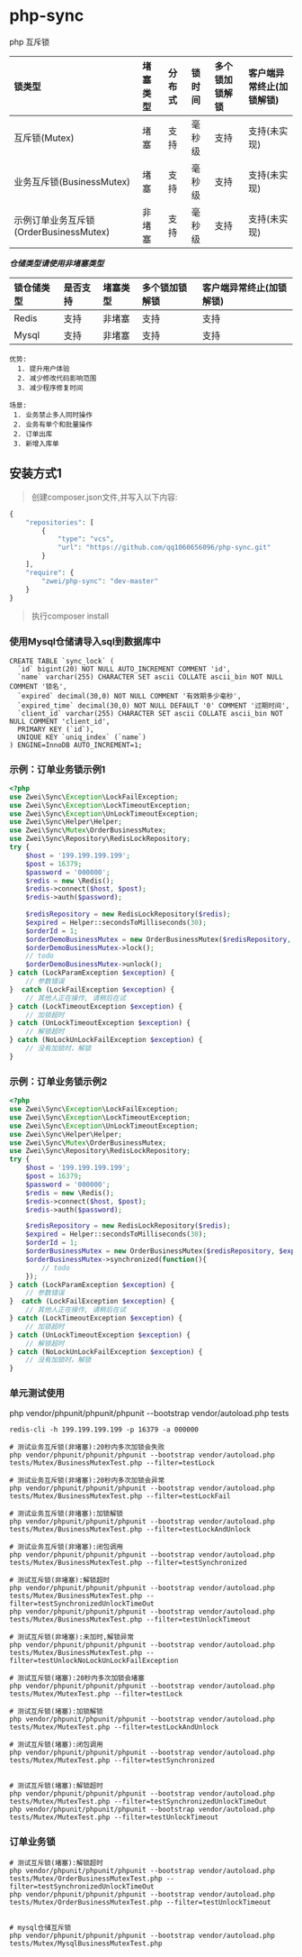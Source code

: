 # php-sync
php 互斥锁

| 锁类型                               | 堵塞类型 | 分布式 | 锁时间  | 多个锁加锁解锁| 客户端异常终止(加锁解锁) |
| :---------------------------------- | :------ | :----  | :---- | :-------------- | :------------------- |
| 互斥锁(Mutex)                        | 堵塞     | 支持  | 毫秒级  | 支持            | 支持(未实现)           |
| 业务互斥锁(BusinessMutex)             | 堵塞    | 支持   | 毫秒级 | 支持             | 支持(未实现)           |
| 示例订单业务互斥锁(OrderBusinessMutex) | 非堵塞   | 支持   | 毫秒级 | 支持            | 支持(未实现)            |

***仓储类型请使用非堵塞类型***

| 锁仓储类型 | 是否支持 |堵塞类型 | 多个锁加锁解锁| 客户端异常终止(加锁解锁) |
| :------- | :----  |:----  |:----  | :----------------------------- |
| Redis    | 支持   | 非堵塞  | 支持 | 支持               |
| Mysql    | 支持  | 非堵塞  | 支持 | 支持               |

```
优势: 
  1. 提升用户体验
  2. 减少修改代码影响范围
  3. 减少程序修复时间

场景: 
 1. 业务禁止多人同时操作
 2. 业务有单个和批量操作
 2. 订单出库
 3. 新增入库单
```

## 安装方式1
> 创建composer.json文件,并写入以下内容:

```php
{
    "repositories": [
        {
            "type": "vcs",
            "url": "https://github.com/qq1060656096/php-sync.git"
        }
    ],
    "require": {
        "zwei/php-sync": "dev-master"
    }
}
```
> 执行composer install

### 使用Mysql仓储请导入sql到数据库中
```
CREATE TABLE `sync_lock` (
  `id` bigint(20) NOT NULL AUTO_INCREMENT COMMENT 'id',
  `name` varchar(255) CHARACTER SET ascii COLLATE ascii_bin NOT NULL COMMENT '锁名',
  `expired` decimal(30,0) NOT NULL COMMENT '有效期多少毫秒',
  `expired_time` decimal(30,0) NOT NULL DEFAULT '0' COMMENT '过期时间',
  `client_id` varchar(255) CHARACTER SET ascii COLLATE ascii_bin NOT NULL COMMENT 'client_id',
  PRIMARY KEY (`id`),
  UNIQUE KEY `uniq_index` (`name`)
) ENGINE=InnoDB AUTO_INCREMENT=1;
```



### 示例：订单业务锁示例1
```php
<?php
use Zwei\Sync\Exception\LockFailException;
use Zwei\Sync\Exception\LockTimeoutException;
use Zwei\Sync\Exception\UnLockTimeoutException;
use Zwei\Sync\Helper\Helper;
use Zwei\Sync\Mutex\OrderBusinessMutex;
use Zwei\Sync\Repository\RedisLockRepository;
try {
    $host = '199.199.199.199';
    $post = 16379;
    $password = '000000';
    $redis = new \Redis();
    $redis->connect($host, $post);
    $redis->auth($password);
    
    $redisRepository = new RedisLockRepository($redis);
    $expired = Helper::secondsToMilliseconds(30);
    $orderId = 1;
    $orderDemoBusinessMutex = new OrderBusinessMutex($redisRepository, $expired, $orderId);
    $orderDemoBusinessMutex->lock();
    // todo
    $orderDemoBusinessMutex->unlock();
} catch (LockParamException $exception) {
    // 参数错误
}  catch (LockFailException $exception) {
    // 其他人正在操作, 请稍后在试
} catch (LockTimeoutException $exception) {
    // 加锁超时
} catch (UnLockTimeoutException $exception) {
    // 解锁超时
} catch (NoLockUnLockFailException $exception) {
    // 没有加锁时，解锁
}
```

### 示例：订单业务锁示例2
```php
<?php
use Zwei\Sync\Exception\LockFailException;
use Zwei\Sync\Exception\LockTimeoutException;
use Zwei\Sync\Exception\UnLockTimeoutException;
use Zwei\Sync\Helper\Helper;
use Zwei\Sync\Mutex\OrderBusinessMutex;
use Zwei\Sync\Repository\RedisLockRepository;
try {
    $host = '199.199.199.199';
    $post = 16379;
    $password = '000000';
    $redis = new \Redis();
    $redis->connect($host, $post);
    $redis->auth($password);

    $redisRepository = new RedisLockRepository($redis);
    $expired = Helper::secondsToMilliseconds(30);
    $orderId = 1;
    $orderBusinessMutex = new OrderBusinessMutex($redisRepository, $expired, $orderId);
    $orderBusinessMutex->synchronized(function(){
        // todo
    });
} catch (LockParamException $exception) {
    // 参数错误
}  catch (LockFailException $exception) {
    // 其他人正在操作, 请稍后在试
} catch (LockTimeoutException $exception) {
    // 加锁超时
} catch (UnLockTimeoutException $exception) {
    // 解锁超时
} catch (NoLockUnLockFailException $exception) {
    // 没有加锁时，解锁
}
```


### 单元测试使用
php vendor/phpunit/phpunit/phpunit --bootstrap vendor/autoload.php tests

```
redis-cli -h 199.199.199.199 -p 16379 -a 000000

# 测试业务互斥锁(非堵塞):20秒内多次加锁会失败
php vendor/phpunit/phpunit/phpunit --bootstrap vendor/autoload.php tests/Mutex/BusinessMutexTest.php --filter=testLock

# 测试业务互斥锁(非堵塞):20秒内多次加锁会异常
php vendor/phpunit/phpunit/phpunit --bootstrap vendor/autoload.php tests/Mutex/BusinessMutexTest.php --filter=testLockFail

# 测试业务互斥锁(非堵塞):加锁解锁
php vendor/phpunit/phpunit/phpunit --bootstrap vendor/autoload.php tests/Mutex/BusinessMutexTest.php --filter=testLockAndUnlock

# 测试业务互斥锁(非堵塞):闭包调用
php vendor/phpunit/phpunit/phpunit --bootstrap vendor/autoload.php tests/Mutex/BusinessMutexTest.php --filter=testSynchronized

# 测试互斥锁(非堵塞):解锁超时
php vendor/phpunit/phpunit/phpunit --bootstrap vendor/autoload.php tests/Mutex/BusinessMutexTest.php --filter=testSynchronizedUnlockTimeOut
php vendor/phpunit/phpunit/phpunit --bootstrap vendor/autoload.php tests/Mutex/BusinessMutexTest.php --filter=testUnlockTimeout

# 测试互斥锁(非堵塞):未加时,解锁异常
php vendor/phpunit/phpunit/phpunit --bootstrap vendor/autoload.php tests/Mutex/BusinessMutexTest.php --filter=testUnlockNoLockUnLockFailException

# 测试互斥锁(堵塞):20秒内多次加锁会堵塞
php vendor/phpunit/phpunit/phpunit --bootstrap vendor/autoload.php tests/Mutex/MutexTest.php --filter=testLock

# 测试互斥锁(堵塞):加锁解锁
php vendor/phpunit/phpunit/phpunit --bootstrap vendor/autoload.php tests/Mutex/MutexTest.php --filter=testLockAndUnlock

# 测试互斥锁(堵塞):闭包调用
php vendor/phpunit/phpunit/phpunit --bootstrap vendor/autoload.php tests/Mutex/MutexTest.php --filter=testSynchronized


# 测试互斥锁(堵塞):解锁超时
php vendor/phpunit/phpunit/phpunit --bootstrap vendor/autoload.php tests/Mutex/MutexTest.php --filter=testSynchronizedUnlockTimeOut
php vendor/phpunit/phpunit/phpunit --bootstrap vendor/autoload.php tests/Mutex/MutexTest.php --filter=testUnlockTimeout

```

### 订单业务锁
```
# 测试互斥锁(堵塞):解锁超时
php vendor/phpunit/phpunit/phpunit --bootstrap vendor/autoload.php tests/Mutex/OrderBusinessMutexTest.php --filter=testSynchronizedUnlockTimeOut
php vendor/phpunit/phpunit/phpunit --bootstrap vendor/autoload.php tests/Mutex/OrderBusinessMutexTest.php --filter=testUnlockTimeout


# mysql仓储互斥锁
php vendor/phpunit/phpunit/phpunit --bootstrap vendor/autoload.php tests/Mutex/MysqlBusinessMutexTest.php

```
